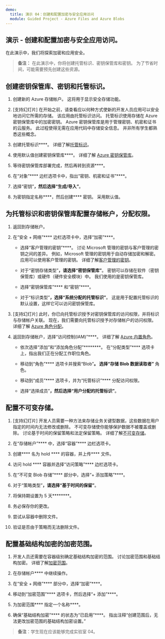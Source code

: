 ```yaml
---
demo:
  title: 演示 04：创建和配置加密与安全应用访问
  module: Guided Project - Azure Files and Azure Blobs
--- 
```


## 演示 - 创建和配置加密与安全应用访问。 

在此演示中，我们将探索加密和应用安全。

> **备注：** 在此演示中，你将创建托管标识、密钥保管库和密钥。 为了节省时间，可能需要预先创建这些资源。 

## 创建密钥保管库、密钥和托管标识。

1. 创建新的 Azure 存储帐户。 这将用于显示安全存储功能。

1. [支持幻灯片] 在开始之前，请查看应以何种方式使新的开发人员应用可以安全地访问它所需的存储。 该应用由托管标识访问。 托管标识使用存储在 Azure 密钥保管库中的加密密钥。 Azure 密钥保管库是用于管理密钥、机密和证书的云服务。 此过程使得无需在应用代码中存储安全信息。  并非所有学生都熟悉这些概念。

1. 创建托管标识****。 详细了解[托管标识](https://learn.microsoft.com/en-us/azure/active-directory/managed-identities-azure-resources/overview)。

1. 使用默认值创建密钥保管库****。 详细了解 [Azure 密钥保管库](https://learn.microsoft.com/azure/active-directory/managed-identities-azure-resources/overview)。

1. 等待密钥保管库部署完成，然后再转到资源****。

1. 在“对象”**** 边栏选项卡中，指出“密钥、机密和证书”****。

1. 选择“密钥”****，然后选择“生成/导入”****。

1. 为密钥指定名称****，然后创建**** 密钥。 采用默认值。

## 为托管标识和密钥保管库配置存储帐户，分配权限。

1. 返回到存储帐户。

1. 在“安全 + 网络”**** 边栏选项卡中，选择“加密”****。

    - 选择“客户管理的密钥”****。 讨论 Microsoft 管理的密钥与客户管理的密钥之间的差异。 例如，Microsoft 管理的密钥用于自动存储加密和解密。 应用可以使用客户管理的密钥。 详细了解[客户管理的密钥](https://learn.microsoft.com/azure/storage/common/customer-managed-keys-overview)。

    - 对于“密钥存储类型”****，请选择“密钥保管库”****。 密钥可以存储在软件（密钥保管库）或硬件（硬件安全模块）中。 我们使用的是密钥保管库。

    - 选择“密钥保管库”**** 和“密钥”****。

    - 对于“标识类型”****，选择“系统分配的托管标识”****。 这是用于配置托管标识的默认设置，这样它可以访问密钥保管库。

1. [支持幻灯片] 此时，你已向托管标识授予对密钥保管库的访问权限，并将标识与存储帐户关联。 现在，我们需要向托管标识授予对存储帐户的访问权限。 详细了解 [Azure 角色分配](https://learn.microsoft.com/azure/role-based-access-control/role-assignments)。

1. 返回到存储帐户，选择“访问控制(IAM)”****。 详细了解 [Azure 内置角色](https://learn.microsoft.com/azure/role-based-access-control/built-in-roles)。

    - 依次选择“添加”和“添加角色分配”********。 在“分配类型”**** 选项卡上，指出我们正在分配工作职位角色。

    - 移动到“角色”**** 选项卡并搜索“Blob”****。 选择“存储 Blob 数据读取者”**** 角色。

    - 移动到“成员”**** 选项卡，并为“托管标识”**** 分配访问权限。

    - 选择“选择成员”****，然后选择“用户分配的托管标识”****。

## 配置不可变存储。

1. [支持幻灯片] 开发人员需要一种方法来存储业务关键型数据，这些数据在用户指定的时间内无法修改或删除。 不可变存储使你能够保护数据不被覆盖或删除。 讨论基于时间的保留策略和法定保留策略。 详细了解[不可变存储](https://learn.microsoft.com/azure/storage/blobs/immutable-storage-overview)。

1. 在“存储帐户”**** 中，选择“容器”**** 边栏选项卡。

1. 创建**** 名为 hold **** 的容器，并上传**** 文件。

1. 访问 hold **** 容器并选择“访问策略”**** 边栏选项卡。

1. 在“不可变 Blob 存储”**** 部分中，选择“+ 添加策略”****。

1. 对于“策略类型”****，请选择“基于时间的保留”****。

1. 将保持期设置为 5 天********。

1. 务必保存你的更改。

1. 尝试从容器中删除文件。

1. 验证是否由于策略而无法删除文件。

## 配置基础结构加密的加密范围。

1. 开发人员还需要在容器级别确定基础结构加密的范围。 讨论加密范围和基础结构加密。 详细了解[加密范围](https://learn.microsoft.com/azure/storage/blobs/encryption-scope-overview)。

1. 在存储帐户**** 中继续操作。

1. 在“安全 + 网络”**** 部分中，选择“加密”****。

1. 移动到“加密范围”**** 选项卡，然后选择“+ 添加”****。

1. 为加密范围**** 指定一个名称****。

1. 确保“基础结构加密”**** 的状态为“已启用”****。 指出注释“创建范围后，无法更改加密范围的基础结构加密设置。”

>**备注**：学生现在应该能够完成实验室 04。 
